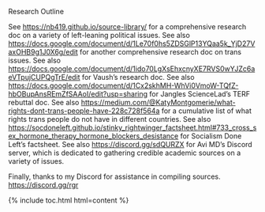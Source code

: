 Research Outline 

See https://nb419.github.io/source-library/ for a comprehensive research doc on a variety
of left-leaning political issues.
See also https://docs.google.com/document/d/1Le70f0hs5ZDSGlP13YQaa5k_YjD27VaxOHB9g1J0X6g/edit for another comprehensive research doc on trans issues.
See also https://docs.google.com/document/d/1ido70LgXsEhxcnyXE7RVS0wYJZc6aeVTpujCUPQgTrE/edit for Vaush’s research doc.
See also https://docs.google.com/document/d/1Cx2skhMH-WhVi0VmoW-TQfZ-hbOBupAnsREmZfSAAoI/edit?usp=sharing for Jangles ScienceLad’s TERF rebuttal doc.
See also https://medium.com/@KatyMontgomerie/what-rights-dont-trans-people-have-228c728f564a for a cumulative list of what rights trans people do not have in different countries.
See also https://socdoneleft.github.io/stinky_rightwinger_factsheet.html#733_cross_sex_hormone_therapy_hormone_blockers_desistance for Socialism Done Left’s factsheet.
See also https://discord.gg/sdQURZX for Avi MD’s Discord server, which is dedicated to gathering credible academic sources on a variety of issues.

Finally, thanks to my Discord for assistance in compiling sources. https://discord.gg/rgr


{% include toc.html html=content %}